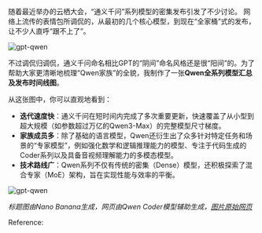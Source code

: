 
随着最近举办的云栖大会，“通义千问”系列模型的密集发布引发了不少讨论。 网络上流传的表情包所调侃的，从最初的几个核心模型，到现在“全家桶”式的发布，让不少人直呼“跟不上了”。

![gpt-qwen](https://gitee.com/wangzhaode/asset/raw/main-md2zhihu-asset@main-md2zhihu-asset/qwenfamily/1597d15ee1261ded-gptqwen.png)

不过调侃归调侃，通义千问命名相比GPT的“阴间”命名风格还是很“阳间”的。为了帮助大家更清晰地梳理“Qwen家族”的全貌，我制作了一张**Qwen全系列模型汇总及发布时间线图**。

从这张图中，你可以直观地看到：

-   **迭代速度快**：通义千问在短时间内完成了多次重要更新，快速覆盖了从小型到超大规模（如参数超过万亿的Qwen3-Max）的完整模型尺寸梯度。
-   **家族成员多**：除了基础的语言模型，Qwen还衍生出了众多针对特定任务和场景的“专家模型”，例如强化数学和逻辑推理能力的模型、专注于代码生成的Coder系列以及具备音视频理解能力的多模态模型。
-   **技术路线广**：Qwen系列不仅有传统的密集（Dense）模型，还积极探索了混合专家（MoE）架构，旨在实现性能与效率的平衡。

![gpt-qwen](https://gitee.com/wangzhaode/asset/raw/main-md2zhihu-asset@main-md2zhihu-asset/qwenfamily/9a0cf39c5db88ca0-qwenfamily.png)

*标题图由Nano Banana生成，网页由Qwen Coder模型辅助生成，[图片原始网页](https://zhaode.wang/llm/qwenfamily)*



Reference:

